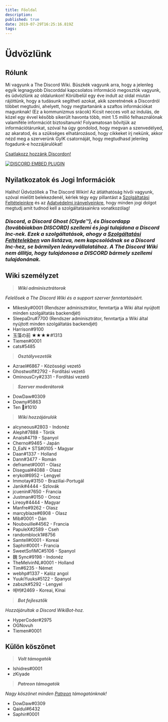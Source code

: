 ```yaml
---
title: Főoldal
description: 
published: true
date: 2019-07-29T16:25:16.819Z
tags: 
---
```


# Üdvözlünk
## Rólunk

Mi vagyunk a The Discord Wiki. Büszkék vagyunk arra, hogy a jelenleg egyik legnagyobb Discorddal kapcsolatos információ megosztók vagyunk, és üdvözlünk az oldalunkon! Körülbelül egy éve indult az oldal miután rájöttünk, hogy a tudásunk segítheti azokat, akik szeretnének a Discordról többet megtudni, ahelyett, hogy megtartanánk a szaftos információkat magunknak! (Ez a kommunizmus srácok) Kicsit necces volt az indulás, de közel egy évvel később sikerült havonta több, mint 1.5 millió felhasználónak valamiféle információt biztosítanunk! Folyamatosan bővítjük az információtárunkat, szóval ha úgy gondolod, hogy megvan a szenvedélyed, az akaratod, és a szükséges elhatározásod, hogy cikkeket írj nekünk, akkor nézd meg a szerverünk GyIK csatornáját, hogy megtudhasd jelenleg fogadunk-e hozzájárulókat!

[Csatlakozz hozzánk Discordon!](https://discord.gg/uzXm38t)

<a href="https://discord.gg/uzXm38t">![DISCORD EMBED PLUGIN](https://discordapp.com/api/guilds/367460196148183040/widget.png?style=banner2)</a>

## Nyilatkozatok és Jogi Információk
Halihó! Üdvözöllek a The Discord Wikin! Az átláthatóság hívői vagyunk, szóval mielőtt belekezdenél, kérlek tégy egy pillantást a [Szolgáltatási Feltételeinkre](/terms) és az [Adatvédelmi irányelveinkre](/privacy), hogy minden jogi dolgot megtudj amit tudnod kell a szolgáltatásainkra vonatkozólag!

### ***Discord, a Discord Ghost (Clyde™), és Discordapp (továbbiakban DISCORD) szellemi és jogi tulajdona a Discord Inc-nek. Ezek a szolgáltatások, ahogy a [Szolgáltatási Feltételekben](/terms) van listázva, nem kapcsolódnak se a Discord Inc-hez, se bármilyen leányvállalatához. A The Discord Wiki nem állítja, hogy tulajdonosa a DISCORD bármely szellemi tulajdonának.***

## Wiki személyzet

> ***Wiki adminisztrátorok***

*Felelősek a The Discord Wiki és a support szerver fenntartásáért.*
* Mikesky#0001 (Rendszer adminisztrátor, fenntartja a Wiki által nyújtott minden szolgáltatás backendjét)
* SleepaDru#7700 (Rendszer adminisztrátor, fenntartja a Wiki által nyújtott minden szolgáltatás backendjét)
* Harrison#9100
* 玉藻の前 ★★★★#1313
* Tiemen#0001
* cats#5485

> ***Osztályvezetők***

* Azrael#6867 - Közösségi vezető
* Ghostwolf#2792 - Fordítási vezető
* OminousCry#2331 - Fordítási vezető

> ***Szerver moderátorok***

* DowDaw#0309
* Downy#5863
* Ten 🌈#1010

> ***Wiki hozzájárulók***

* alcyneous#2803 - Indonéz
* Aleph#7888 - Török
* Anaís#4719 - Spanyol
* Cherno#9465 - Japán
* D_EaN * STS#0105 - Magyar
* Daan#1337 - Holland
* Dann#3477 - Román
* deframet#0001 - Olasz
* Disegual#4088 - Olasz
* erykol#6952 - Lengyel
* Immotay#3150 - Brazilíai-Portugál
* Janik#4444 - Szlovák
* jcuenin#7650 - Francia
* Justman#0150 - Orosz
* Lireoy#4444 - Magyar
* Manfre#9262 - Olasz
* marcyblaze#6908 - Olasz
* Mib#0001 - Dán
* Noubouille#4562 - Francia
* PapuleX#2589 - Cseh
* randomblock1#8756
* Samtell#0001 - Koreai
* Saphir#0001 - Francia
* SweetSofiMC#5106 - Spanyol
* 魏 Sync#9198 - Indonéz
* TheMelvinNL#0001 - Holland
* Tim#6235 - Német
* webhp#1337 - Kalóz angol
* YuukiYuuks#5122 - Spanyol
* zabszk#5292 - Lengyel
* 에버#2469 - Koreai, Kínai

> ***Bot fejlesztők***

*Hozzájárultak a Discord WikiBot-hoz.*
* HyperCoder#2975
* OGNovuh
* Tiemen#0001

## Külön köszönet

> ***Volt támogatók***

* Ishidres#0001
* zKiyade

> ***Patreon támogatók***

*Nagy köszönet minden [Patreon](https://www.patreon.com/TheDiscordWiki) támogatónknak!*

* DowDaw#0309
* Qaidul#6432
* Saphir#0001
